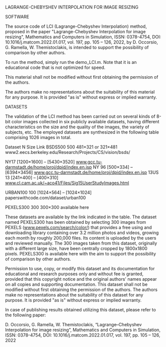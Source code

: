 LAGRANGE-CHEBYSHEV INTERPOLATION FOR IMAGE RESIZING


SOFTWARE

The source code of LCI (Lagrange-Chebyshev Interpolation) method, proposed in the paper "Lagrange-Chebyshev Interpolation for image resizing", Mathematics and Computers in Simulation, ISSN: 0378-4754, DOI: 10.1016/j.matcom.2022.01.017, vol. 197, pp. 105 – 126, 2022, by D. Occorsio, G. Ramella, W. Themistoclakis, is intended to support the possibility of comparison by other authors. 

To run the method, simply run the demo_LCI.m. Note that it is an educational code that is not optimized for speed.

This material shall not be modified without first obtaining the permission of the authors. 

The authors make no representations about the suitability of this material for any purpose. It is provided "as is" without express or implied warranty.

DATASETS

The validation of the LCI method has been carried out on several kinds of 8-bit color images collected in six publicly available datasets, having different characteristics on the size and the quality of the images, the variety of subjects, etc. The employed datasets are synthesized in the following table comprising 1026 images in total.

Dataset	N	Size	Link
BSDS500	500	481×321 or 321×481	www2.eecs.berkeley.edu/Research/Projects/CS/vision/bsds/

NY17	[1200×1600] – [5430×3520]	www.gcc.tu-darmstadt.de/home/proj/dpid/index.en.jsp
NY	96	[500×334] – [6394×3456]	www.gcc.tu-darmstadt.de/home/proj/dpid/index.en.jsp
13US	13	[241×400] – [400×310]	www.cl.cam.ac.uk/~aco41/Files/Sig15UserStudyImages.html

URBAN100	100	[1024×564] – [1024×1024]	paperswithcode.com/dataset/urban100

PEXELS300	300	300×300	available here


These datasets are available by the link indicated in the table. The dataset named PEXELS300 has been obtained by selecting 300 images from PEXELS (www.pexels.com/search/color/) that provides a free using and downloading library containing over 3.2 million photos and videos, growing each month by roughly 200,000 files. Its content is uploaded by the users and reviewed manually. The 300 images taken from this dataset, originally with a different large size, have been centrally cropped by 1800x1800 pixels. PEXELS300 is available here with the aim to support the possibility of comparison by other authors. 

Permission to use, copy, or modify this dataset and its documentation for educational and research purposes only and without fee is granted, provided that this copyright notice and the original authors' names appear on all copies and supporting documentation.
This dataset shall not be modified without first obtaining the permission of the authors. 
The authors make no representations about the suitability of this dataset for any purpose. It is provided "as is" without express or implied warranty.

In case of publishing results obtained utilizing this dataset, please refer to the following paper:

D. Occorsio, G. Ramella, W. Themistoclakis, “Lagrange–Chebyshev Interpolation for image resizing”, Mathematics and Computers in Simulation, ISSN: 0378-4754, DOI: 10.1016/j.matcom.2022.01.017, vol. 197, pp. 105 – 126, 2022


